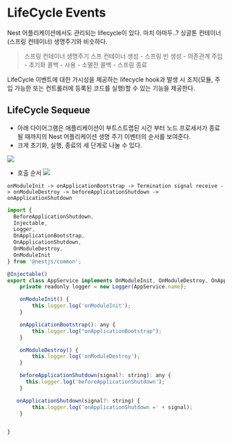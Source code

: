 
# LifeCycle Events
Nest 어플리케이션에서도 관리되는 lifecycle이 있다. 마치 아마두..? 싱글톤 컨테이너(스프링 컨테이너) 생명주기와 비슷하다.

>스프링 컨테이너 생명주기
스프 컨테이너 생성 - 스프링 빈 생성 - 의존관계 주입 - 초기화 콜백 - 사용 - 소멸전 콜백 - 스프링 종료

LifeCycle 이벤트에 대한 가시성을 제공하는 lifecycle hook과 발생 시 조치(모듈, 주입 가능한 또는 컨트롤러에 등록된 코드를 실행)할 수 있는 기능을 제공한다.


## LifeCycle Sequeue
- 아래 다이어그램은 애플리케이션이 부트스트랩된 시간 부터 노드 프로세서가 종료될 때까지의 Nest 어플리케이션 생명 주기 이벤터의 순서를 보여준다.
- 크게 초기화, 실행, 종료의 세 단계로 나눌 수 있다.

![](https://velog.velcdn.com/images/hong-brother/post/1091dd39-1893-497e-aaf1-c46ad4b33b7c/image.png)

- 호출 순서 
![](https://velog.velcdn.com/images/hong-brother/post/2e00ed85-b3df-43ff-aec3-c7a32f2e1a31/image.png)
```
onModuleInit -> onApplicationBootstrap -> Termination signal receive -> onModuleDestroy -> beforeApplicationShutdown -> onApplicationShutdown
```

```javascript
import {
  BeforeApplicationShutdown,
  Injectable,
  Logger,
  OnApplicationBootstrap,
  OnApplicationShutdown,
  OnModuleDestroy,
  OnModuleInit
} from '@nestjs/common';

@Injectable()
export class AppService implements OnModuleInit, OnModuleDestroy, OnApplicationShutdown, OnApplicationBootstrap, BeforeApplicationShutdown {
    private readonly logger = new Logger(AppService.name);

    onModuleInit() {
        this.logger.log('onModuleInit');
    }

    onApplicationBootstrap(): any {
        this.logger.log("onApplicationBootstrap");
    }

    onModuleDestroy() {
        this.logger.log('onModuleDestroy');
    }

    beforeApplicationShutdown(signal?: string): any {
      this.logger.log('beforeApplicationShutdown');
    }

   onApplicationShutdown(signal?: string) {
        this.logger.log('onApplicationShutdown =' + signal);
    }


}
```
